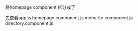 将homepage component 拆分成了 


先查看app.js
homepage.component.js
menu-ite.component.js
directory.component.js

